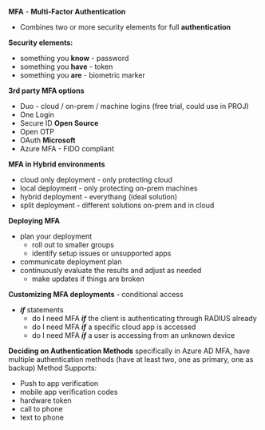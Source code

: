 **MFA** - **Multi-Factor Authentication**
- Combines two or more security elements for full **authentication**

**Security elements:**
- something you **know** - password
- something you **have** - token
- something you **are** - biometric marker

**3rd party MFA options**
- Duo - cloud / on-prem / machine logins (free trial, could use in PROJ)
- One Login
- Secure ID
**Open Source**
- Open OTP
- OAuth
**Microsoft**
- Azure MFA - FIDO compliant 

**MFA in Hybrid environments**
- cloud only deployment - only protecting cloud
- local deployment - only protecting on-prem machines
- hybrid deployment - everythang (ideal solution)
- split deployment - different solutions on-prem and in cloud

**Deploying MFA**
- plan your deployment
	- roll out to smaller groups
	- identify setup issues or unsupported apps
- communicate deployment plan
- continuously evaluate the results and adjust as needed
	- make updates if things are broken

**Customizing MFA deployments** - conditional access
- ***if*** statements
	- do I need MFA ***if*** the client is authenticating through RADIUS already
	- do I need MFA ***if*** a specific cloud app is accessed
	- do I need MFA ***if*** a user is accessing from an unknown device

**Deciding on Authentication Methods**
specifically in Azure AD MFA, have multiple authentication methods (have at least two, one as primary, one as backup)
Method Supports:
- Push to app verification
- mobile app verification codes
- hardware token
- call to phone
- text to phone